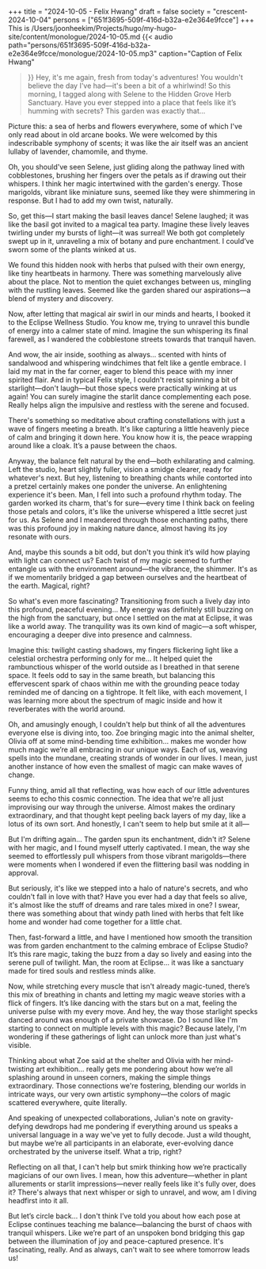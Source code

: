 +++
title = "2024-10-05 - Felix Hwang"
draft = false
society = "crescent-2024-10-04"
persons = ["651f3695-509f-416d-b32a-e2e364e9fcce"]
+++
This is /Users/joonheekim/Projects/hugo/my-hugo-site/content/monologue/2024-10-05.md
{{< audio
    path="persons/651f3695-509f-416d-b32a-e2e364e9fcce/monologue/2024-10-05.mp3" 
    caption="Caption of Felix Hwang"
>}}
Hey, it's me again, fresh from today's adventures!
You wouldn't believe the day I've had—it's been a bit of a whirlwind! So this morning, I tagged along with Selene to the Hidden Grove Herb Sanctuary. Have you ever stepped into a place that feels like it’s humming with secrets? This garden was exactly that...

Picture this: a sea of herbs and flowers everywhere, some of which I've only read about in old arcane books. We were welcomed by this indescribable symphony of scents; it was like the air itself was an ancient lullaby of lavender, chamomile, and thyme.

Oh, you should've seen Selene, just gliding along the pathway lined with cobblestones, brushing her fingers over the petals as if drawing out their whispers. I think her magic intertwined with the garden's energy. Those marigolds, vibrant like miniature suns, seemed like they were shimmering in response. But I had to add my own twist, naturally.

So, get this—I start making the basil leaves dance! Selene laughed; it was like the basil got invited to a magical tea party. Imagine these lively leaves twirling under my bursts of light—it was surreal! We both got completely swept up in it, unraveling a mix of botany and pure enchantment. I could’ve sworn some of the plants winked at us.

We found this hidden nook with herbs that pulsed with their own energy, like tiny heartbeats in harmony. There was something marvelously alive about the place. Not to mention the quiet exchanges between us, mingling with the rustling leaves. Seemed like the garden shared our aspirations—a blend of mystery and discovery.

Now, after letting that magical air swirl in our minds and hearts, I booked it to the Eclipse Wellness Studio. You know me, trying to unravel this bundle of energy into a calmer state of mind. Imagine the sun whispering its final farewell, as I wandered the cobblestone streets towards that tranquil haven.

And wow, the air inside, soothing as always... scented with hints of sandalwood and whispering windchimes that felt like a gentle embrace. I laid my mat in the far corner, eager to blend this peace with my inner spirited flair. And in typical Felix style, I couldn't resist spinning a bit of starlight—don't laugh—but those specs were practically winking at us again! You can surely imagine the starlit dance complementing each pose. Really helps align the impulsive and restless with the serene and focused.

There's something so meditative about crafting constellations with just a wave of fingers meeting a breath. It's like capturing a little heavenly piece of calm and bringing it down here. You know how it is, the peace wrapping around like a cloak. It’s a pause between the chaos.

Anyway, the balance felt natural by the end—both exhilarating and calming. Left the studio, heart slightly fuller, vision a smidge clearer, ready for whatever's next. But hey, listening to breathing chants while contorted into a pretzel certainly makes one ponder the universe. An enlightening experience it's been.
Man, I fell into such a profound rhythm today. The garden worked its charm, that's for sure—every time I think back on feeling those petals and colors, it's like the universe whispered a little secret just for us. As Selene and I meandered through those enchanting paths, there was this profound joy in making nature dance, almost having its joy resonate with ours.

And, maybe this sounds a bit odd, but don't you think it’s wild how playing with light can connect us? Each twist of my magic seemed to further entangle us with the environment around—the vibrance, the shimmer. It's as if we momentarily bridged a gap between ourselves and the heartbeat of the earth. Magical, right?

So what's even more fascinating? Transitioning from such a lively day into this profound, peaceful evening... My energy was definitely still buzzing on the high from the sanctuary, but once I settled on the mat at Eclipse, it was like a world away. The tranquility was its own kind of magic—a soft whisper, encouraging a deeper dive into presence and calmness.

Imagine this: twilight casting shadows, my fingers flickering light like a celestial orchestra performing only for me... It helped quiet the rambunctious whisper of the world outside as I breathed in that serene space. It feels odd to say in the same breath, but balancing this effervescent spark of chaos within me with the grounding peace today reminded me of dancing on a tightrope. It felt like, with each movement, I was learning more about the spectrum of magic inside and how it reverberates with the world around. 

Oh, and amusingly enough, I couldn't help but think of all the adventures everyone else is diving into, too. Zoe bringing magic into the animal shelter, Olivia off at some mind-bending time exhibition… makes me wonder how much magic we’re all embracing in our unique ways. Each of us, weaving spells into the mundane, creating strands of wonder in our lives. I mean, just another instance of how even the smallest of magic can make waves of change.  

Funny thing, amid all that reflecting, was how each of our little adventures seems to echo this cosmic connection. The idea that we're all just improvising our way through the universe. Almost makes the ordinary extraordinary, and that thought kept peeling back layers of my day, like a lotus of its own sort. And honestly, I can't seem to help but smile at it all—

But I'm drifting again...
 The garden spun its enchantment, didn't it? Selene with her magic, and I found myself utterly captivated. I mean, the way she seemed to effortlessly pull whispers from those vibrant marigolds—there were moments when I wondered if even the flittering basil was nodding in approval. 

But seriously, it's like we stepped into a halo of nature's secrets, and who couldn't fall in love with that? Have you ever had a day that feels so alive, it's almost like the stuff of dreams and rare tales mixed in one? I swear, there was something about that windy path lined with herbs that felt like home and wonder had come together for a little chat.

Then, fast-forward a little, and have I mentioned how smooth the transition was from garden enchantment to the calming embrace of Eclipse Studio? It’s this rare magic, taking the buzz from a day so lively and easing into the serene pull of twilight. Man, the room at Eclipse... it was like a sanctuary made for tired souls and restless minds alike.

Now, while stretching every muscle that isn't already magic-tuned, there’s this mix of breathing in chants and letting my magic weave stories with a flick of fingers. It’s like dancing with the stars but on a mat, feeling the universe pulse with my every move. And hey, the way those starlight specks danced around was enough of a private showcase. Do I sound like I'm starting to connect on multiple levels with this magic? Because lately, I'm wondering if these gatherings of light can unlock more than just what's visible.

Thinking about what Zoe said at the shelter and Olivia with her mind-twisting art exhibition... really gets me pondering about how we’re all splashing around in unseen corners, making the simple things extraordinary. Those connections we're fostering, blending our worlds in intricate ways, our very own artistic symphony—the colors of magic scattered everywhere, quite literally.

And speaking of unexpected collaborations, Julian's note on gravity-defying dewdrops had me pondering if everything around us speaks a universal language in a way we've yet to fully decode. Just a wild thought, but maybe we’re all participants in an elaborate, ever-evolving dance orchestrated by the universe itself. What a trip, right?

Reflecting on all that, I can't help but smirk thinking how we’re practically magicians of our own lives. I mean, how this adventure—whether in plant allurements or starlit impressions—never really feels like it's fully over, does it? There's always that next whisper or sigh to unravel, and wow, am I diving headfirst into it all.

But let’s circle back... I don't think I’ve told you about how each pose at Eclipse continues teaching me balance—balancing the burst of chaos with tranquil whispers. Like we’re part of an unspoken bond bridging this gap between the illumination of joy and peace-captured presence. It's fascinating, really.
And as always, can't wait to see where tomorrow leads us!
